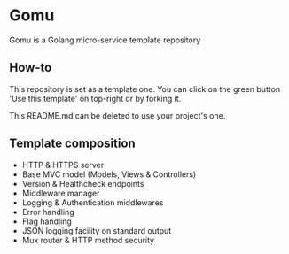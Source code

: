 # Gomu
Gomu is a Golang micro-service template repository

## How-to
This repository is set as a template one.
You can click on the green button 'Use this template' on top-right or by forking it.

This README.md can be deleted to use your project's one.

## Template composition

- HTTP & HTTPS server
- Base MVC model (Models, Views & Controllers)
- Version & Healthcheck endpoints
- Middleware manager
- Logging & Authentication middlewares
- Error handling
- Flag handling
- JSON logging facility on standard output
- Mux router & HTTP method security
